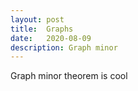 ```yaml
---
layout: post
title:  Graphs
date:   2020-08-09
description: Graph minor
---
```


Graph minor theorem is cool
